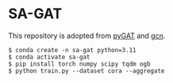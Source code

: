 # SA-GAT

This repository is adopted from [pyGAT](https://github.com/Diego999/pyGAT) and [gcn](https://github.com/tkipf/gcn).

```
$ conda create -n sa-gat python=3.11
$ conda activate sa-gat
$ pip install torch numpy scipy tqdm ogb
$ python train.py --dataset cora --aggregate
```
